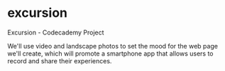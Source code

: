 # excursion
Excursion  - Codecademy Project


We'll use video and landscape photos to set the mood for the web page we'll create, which will promote a smartphone app that allows users to record and share their experiences. 
